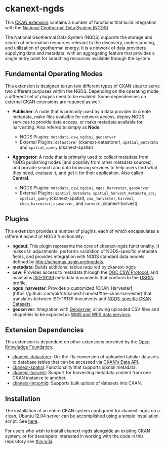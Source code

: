 # ckanext-ngds

This [CKAN extension](http://docs.ckan.org/en/ckan-2.0.3/extensions.html) contains a number of functions that build integration with the [National Geothermal Data System (NGDS)](http://geothermaldata.org/).

The National Geothermal Data System (NGDS) supports the storage and search of information resources relevant to the discovery, understanding, and utilization of geothermal energy. It is a network of data providers supplying data and metadata, with an aggregating feature that provides a single entry point for searching resources available through the system. 


## Fundamental Operating Modes

This extension is designed to run two different types of CKAN sites to serve two different purposes within the NGDS. Depending on the operating mode, a different set of plugins need to be enabled. Some dependencies on external CKAN extensions are required as well.

- **Publisher**: A node that is primarily used by a data provider to create metadata, make files avaialble for network access, deploy NGDS services to provide data access, or make metadata available for harvesting. Also refered to simply as __Node__.

    - NGDS Plugins: `metadata`, `csw`, `ngdsui`, `geoserver`
    - External Plugins: `datastorer` (ckanext-datastorer), `spatial_metadata` and `spatial_query` (ckanext-spatial)


- **Aggregator**: A node that is primarily used to collect metadata from NGDS publishing nodes (and possibly from other metadata sources), and provide search and data browsing services to help users find what they need, evaluate it, and get it for their application. Also called __Central__.

    - NGDS Plugins: `metadata`, `csw`, `ngdsui`, `ngds_harvester`, `geoserver`
    - External Plugins: `spatial_metadata`, `spatial_harvest_metadata_api`, `spatial_query` (ckanext-spatial), `csw_harvester`, `harvest`, `ckan_harvester`, `cswserver`, and
    `harvest` (ckanext-harvest)

## Plugins

This extension provides a number of plugins, each of which encapsulates a different aspect of NGDS functionality:

- **ngdsui**: This plugin represents the core of ckanext-ngds functionality. It makes UI adjustments,
performs validation of NGDS-specific metadata fields, and provides integration with NGDS standard data models defined
 by http://schemas.usgin.org/models.
- **metadata**: Builds additional tables required by ckanext-ngds
- **csw**: Provides access to metadata through the [OGC CSW Protocol](http://www.opengeospatial.org/standards/cat), and maintains [ISO-19139](http://www.iso.org/iso/catalogue_detail.htm?csnumber=32557) metadata
documents that conform to the [USGIN profile](http://lab.usgin.org/sites/default/files/profile/file/u4/USGIN_ISO_Metadata_1.1.4.pdf).
- **ngds_harvester**: Provides a customized [CKAN Harvester](https://github
.com/okfn/ckanext-harvest#the-ckan-harvester) that translates between ISO-19139 documents and
[NGDS-specific CKAN Datasets](https://github.com/ngds/ckanext-ngds/wiki/The-NGDS-Package-and-Resource-Schema).
- **geoserver**: Integration with [Geoserver](http://geoserver.org), allowing uploaded CSV files and shapefiles to be
exposed as [WMS and WFS data services](http://opengeospatial.org).

## Extension Dependencies

This extension is dependent on other extensions provided by the [Open Knowledge Foundation](http://okfn.org).

- [ckanext-datastorer](https://github.com/okfn/ckanext-datastorer): On-the-fly conversion of uploaded tabular datasets
to database tables that can be accessed via [CKAN's Data API](http://docs.ckan.org/en/ckan-2.0.3/datastore-api.html).
- [ckanext-spatial](https://github.com/okfn/ckanext-spatial): Functionality that supports spatial metadata.
- [ckanext-harvest](https://github.com/okfn/ckanext-harvest): Support for harvesting metadata content from one CKAN
instance to another.
- [ckanext-importlib](https://github.com/okfn/ckanext-importlib): Supports bulk upload of datasets into CKAN.

## Installation

The installation of an entire CKAN system configured for ckanext-ngds on a clean,
Ubuntu 12.04 server can be accomplished using a simple installation script. See [here](https://github.com/ngds/install-and-run).

For users who wish to install ckanext-ngds alongside an existing CKAN system, or for developers interested in working with the code in this repository see [this wiki]().
